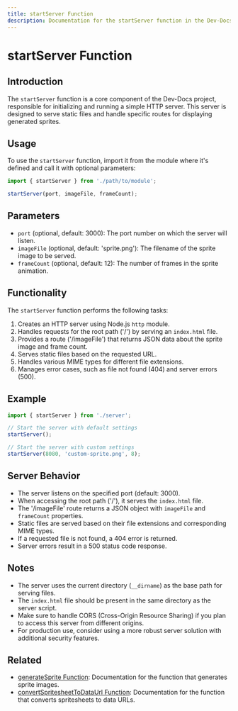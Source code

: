 ```yaml
---
title: startServer Function
description: Documentation for the startServer function in the Dev-Docs project.
---
```


# startServer Function

## Introduction

The `startServer` function is a core component of the Dev-Docs project, responsible for initializing and running a simple HTTP server. This server is designed to serve static files and handle specific routes for displaying generated sprites.

## Usage

To use the `startServer` function, import it from the module where it's defined and call it with optional parameters:

```javascript
import { startServer } from './path/to/module';

startServer(port, imageFile, frameCount);
```

## Parameters

- `port` (optional, default: 3000): The port number on which the server will listen.
- `imageFile` (optional, default: 'sprite.png'): The filename of the sprite image to be served.
- `frameCount` (optional, default: 12): The number of frames in the sprite animation.

## Functionality

The `startServer` function performs the following tasks:

1. Creates an HTTP server using Node.js `http` module.
2. Handles requests for the root path ('/') by serving an `index.html` file.
3. Provides a route ('/imageFile') that returns JSON data about the sprite image and frame count.
4. Serves static files based on the requested URL.
5. Handles various MIME types for different file extensions.
6. Manages error cases, such as file not found (404) and server errors (500).

## Example

```javascript
import { startServer } from './server';

// Start the server with default settings
startServer();

// Start the server with custom settings
startServer(8080, 'custom-sprite.png', 8);
```

## Server Behavior

- The server listens on the specified port (default: 3000).
- When accessing the root path ('/'), it serves the `index.html` file.
- The '/imageFile' route returns a JSON object with `imageFile` and `frameCount` properties.
- Static files are served based on their file extensions and corresponding MIME types.
- If a requested file is not found, a 404 error is returned.
- Server errors result in a 500 status code response.

## Notes

- The server uses the current directory (`__dirname`) as the base path for serving files.
- The `index.html` file should be present in the same directory as the server script.
- Make sure to handle CORS (Cross-Origin Resource Sharing) if you plan to access this server from different origins.
- For production use, consider using a more robust server solution with additional security features.

## Related

- [generateSprite Function](./generateSprite.md): Documentation for the function that generates sprite images.
- [convertSpritesheetToDataUrl Function](./convertSpritesheetToDataUrl.md): Documentation for the function that converts spritesheets to data URLs.